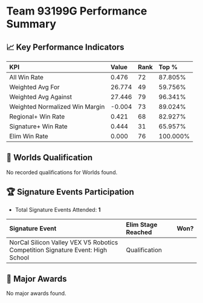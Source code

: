 # Team 93199G Performance Summary

## 📈 Key Performance Indicators
| KPI | Value | Rank | Top % |
|:---|:-----|:----|:------|
| All Win Rate | 0.476 | 72 | 87.805% |
| Weighted Avg For | 26.774 | 49 | 59.756% |
| Weighted Avg Against | 27.446 | 79 | 96.341% |
| Weighted Normalized Win Margin | -0.004 | 73 | 89.024% |
| Regional+ Win Rate | 0.421 | 68 | 82.927% |
| Signature+ Win Rate | 0.444 | 31 | 65.957% |
| Elim Win Rate | 0.000 | 76 | 100.000% |


## 🎯 Worlds Qualification
No recorded qualifications for Worlds found.

## 🏆 Signature Events Participation
- Total Signature Events Attended: **1**

| Signature Event | Elim Stage Reached | Won? |
|:----------------|:-------------------|:----|
| NorCal Silicon Valley VEX V5 Robotics Competition Signature Event: High School | Qualification |  |


## 🥇 Major Awards
No major awards found.
